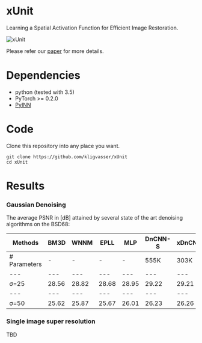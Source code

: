 # xUnit
Learning a Spatial Activation Function for Efficient Image Restoration.

![xUnit]({{site.baseurl}}/figures/xunit_relu_scheme.png)


Please refer our [paper](https://arxiv.org/abs/1711.06445) for more details.


# Dependencies
- python (tested with 3.5)
- PyTorch >= 0.2.0
- [PyINN](https://github.com/szagoruyko/pyinn)


# Code
Clone this repository into any place you want.
	
	git clone https://github.com/kligvasser/xUnit
	cd xUnit


# Results
### Gaussian Denoising

The average PSNR in [dB] attained by several state of the art denoising algorithms on the BSD68:

| Methods | BM3D | WNNM | EPLL | MLP | DnCNN-S | xDnCNN |
|   ---   | ---  | ---  | ---  | --- |   ---   |  ---   |
| # Parameters | - | - | - | - | 555K | 303K |
|   ---   | ---  | ---  | ---  | --- |   ---   |  ---   |
| σ=25 | 28.56 | 28.82 | 28.68 | 28.95 | 29.22 | 29.21 |
|   ---   | ---  | ---  | ---  | --- |   ---   |  ---   |
| σ=50 | 25.62 | 25.87 | 25.67 | 26.01 | 26.23 | 26.26 |

### Single image super resolution

TBD

